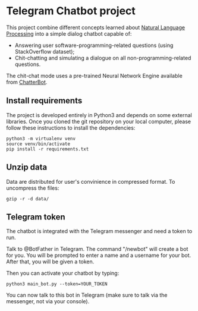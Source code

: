 # Telegram Chatbot project

This project combine different concepts learned about [Natural Language Processing](https://www.coursera.org/learn/language-processing) into a simple dialog chatbot capable of:

* Answering user software-programming-related questions (using StackOverflow dataset);
* Chit-chatting and simulating a dialogue on all non-programming-related questions.

The chit-chat mode uses a pre-trained Neural Network Engine available from [ChatterBot](https://chatterbot.readthedocs.io/en/stable/).

## Install requirements

The project is developed entirely in Python3 and depends on some external libraries. Once you cloned the git repository on your local computer, please follow these instructions to install the dependencies:

```
python3 -m virtualenv venv
source venv/bin/activate
pip install -r requirements.txt
```
## Unzip data
Data are distributed for user's convinience in compressed format. To uncompress the files:

```
gzip -r -d data/
```

## Telegram token

The chatbot is integrated with the Telegram messenger and need a token to run.

Talk to @BotFather in Telegram. The command "/newbot" will create a bot for you. You will be prompted to enter a name and a username for your bot. After that, you will be given a token.

Then you can activate your chatbot by typing:

```
python3 main_bot.py --token=YOUR_TOKEN
```

You can now talk to this bot in Telegram (make sure to talk via the messenger, not via your console).